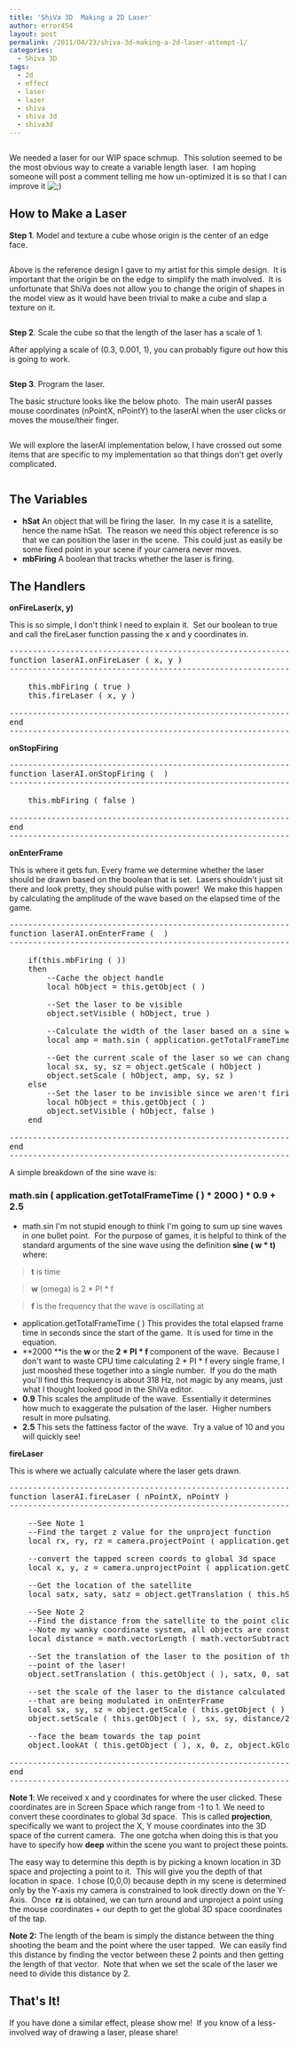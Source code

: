 ```yaml
---
title: 'ShiVa 3D  Making a 2D Laser'
author: error454
layout: post
permalink: /2011/04/23/shiva-3d-making-a-2d-laser-attempt-1/
categories:
  - Shiva 3D
tags:
  - 2d
  - effect
  - laser
  - lazer
  - shiva
  - shiva 3d
  - shiva3d
---
```

<a href='{{ site.url }}/assets/uploads/2011/04/pewpew.png'><img src='{{ site.url }}/assets/uploads/2011/04/pewpew.png?w=300' alt=''></a>

We needed a laser for our WIP space schmup.  This solution seemed to be the most obvious way to create a variable length laser.  I am hoping someone will post a comment telling me how un-optimized it is so that I can improve it <img src="http://www.error454.com/wp-includes/images/smilies/icon_wink.gif" alt=";)" class="wp-smiley" /> 

## How to Make a Laser

**Step 1**. Model and texture a cube whose origin is the center of an edge face.

<a href='{{ site.url }}/assets/uploads/2011/04/postit.jpg'><img src='{{ site.url }}/assets/uploads/2011/04/postit.jpg?w=300' alt=''></a>

Above is the reference design I gave to my artist for this simple design.  It is important that the origin be on the edge to simplify the math involved.  It is unfortunate that ShiVa does not allow you to change the origin of shapes in the model view as it would have been trivial to make a cube and slap a texture on it.

<a href='{{ site.url }}/assets/uploads/2011/04/laser-cube.png'><img src='{{ site.url }}/assets/uploads/2011/04/laser-cube.png?w=300' alt=''></a>

**Step 2**. Scale the cube so that the length of the laser has a scale of 1.

After applying a scale of (0.3, 0.001, 1), you can probably figure out how this is going to work.

<a href='{{ site.url }}/assets/uploads/2011/04/laser-flattened.png'><img src='{{ site.url }}/assets/uploads/2011/04/laser-flattened.png?w=300' alt=''></a>

**Step 3**. Program the laser.

The basic structure looks like the below photo.  The main userAI passes mouse coordinates (nPointX, nPointY) to the laserAI when the user clicks or moves the mouse/their finger.

<a href='{{ site.url }}/assets/uploads/2011/04/ai-map.jpg'><img src='{{ site.url }}/assets/uploads/2011/04/ai-map.jpg?w=300' alt=''></a>

We will explore the laserAI implementation below, I have crossed out some items that are specific to my implementation so that things don't get overly complicated.

<a href='{{ site.url }}/assets/uploads/2011/04/laserai.png'><img src='{{ site.url }}/assets/uploads/2011/04/laserai.png?w=274' alt=''></a>

## The Variables

*   **hSat** An object that will be firing the laser.  In my case it is a satellite, hence the name hSat.  The reason we need this object reference is so that we can position the laser in the scene.  This could just as easily be some fixed point in your scene if your camera never moves.
*   **mbFiring** A boolean that tracks whether the laser is firing.

## The Handlers

**onFireLaser(x, y)**

This is so simple, I don't think I need to explain it.  Set our boolean to true and call the fireLaser function passing the x and y coordinates in.

<pre>--------------------------------------------------------------------------------
function laserAI.onFireLaser ( x, y )
--------------------------------------------------------------------------------

	this.mbFiring ( true )
	this.fireLaser ( x, y )

--------------------------------------------------------------------------------
end
--------------------------------------------------------------------------------
</pre>

**onStopFiring**

<pre>--------------------------------------------------------------------------------
function laserAI.onStopFiring (  )
--------------------------------------------------------------------------------

	this.mbFiring ( false )

--------------------------------------------------------------------------------
end
--------------------------------------------------------------------------------
</pre>

**onEnterFrame**

This is where it gets fun. Every frame we determine whether the laser should be drawn based on the boolean that is set.  Lasers shouldn't just sit there and look pretty, they should pulse with power!  We make this happen by calculating the amplitude of the wave based on the elapsed time of the game.

<pre>--------------------------------------------------------------------------------
function laserAI.onEnterFrame (  )
--------------------------------------------------------------------------------

	if(this.mbFiring ( ))
	then
		--Cache the object handle
		local hObject = this.getObject ( )

		--Set the laser to be visible
		object.setVisible ( hObject, true )

		--Calculate the width of the laser based on a sine wave
		local amp = math.sin ( application.getTotalFrameTime ( ) * 2000 ) * 0.9 + 2.5

		--Get the current scale of the laser so we can change the width only
		local sx, sy, sz = object.getScale ( hObject )
		object.setScale ( hObject, amp, sy, sz )
	else
		--Set the laser to be invisible since we aren't firing
		local hObject = this.getObject ( )
		object.setVisible ( hObject, false )
	end

--------------------------------------------------------------------------------
end
--------------------------------------------------------------------------------
</pre>

A simple breakdown of the sine wave is:

### math.sin ( application.getTotalFrameTime ( ) * 2000 ) * 0.9 + 2.5

*   math.sin I'm not stupid enough to think I'm going to sum up sine waves in one bullet point.  For the purpose of games, it is helpful to think of the standard arguments of the sine wave using the definition <strong>sine ( w * t)</strong> where:  

> **t** is time

> **w** (omega) is 2 * PI * f

> **f** is the frequency that the wave is oscillating at

*   application.getTotalFrameTime ( ) This provides the total elapsed frame time in seconds since the start of the game.  It is used for time in the equation.
*   **2000 **is the <strong>w </strong>or the <strong>2 * PI * f </strong>component of the wave.  Because I don't want to waste CPU time calculating 2 * PI * f every single frame, I just mooshed these together into a single number.  If you do the math you'll find this frequency is about 318 Hz, not magic by any means, just what I thought looked good in the ShiVa editor.
*  **0.9** This scales the amplitude of the wave.  Essentially it determines how much to exaggerate the pulsation of the laser.  Higher numbers result in more pulsating.
*   <strong>2.5</strong> This sets the fattiness factor of the wave.  Try a value of 10 and you will quickly see!

**fireLaser**

This is where we actually calculate where the laser gets drawn.

<pre>--------------------------------------------------------------------------------
function laserAI.fireLaser ( nPointX, nPointY )
--------------------------------------------------------------------------------

	--See Note 1
	--Find the target z value for the unproject function
	local rx, ry, rz = camera.projectPoint ( application.getCurrentUserActiveCamera ( ), 0, 0, 0 )

	--convert the tapped screen coords to global 3d space
	local x, y, z = camera.unprojectPoint ( application.getCurrentUserActiveCamera ( ), nPointX, nPointY, rz )

	--Get the location of the satellite
	local satx, saty, satz = object.getTranslation ( this.hSat ( ), object.kGlobalSpace )

	--See Note 2
	--Find the distance from the satellite to the point clicked, this is the length of the laser * 2
	--Note my wanky coordinate system, all objects are constrained to Y=0
	local distance = math.vectorLength ( math.vectorSubtract ( satx, 0, satz, x, 0, z ) )

	--Set the translation of the laser to the position of the satellite.  This is easy thanks to the origin
	--point of the laser!
	object.setTranslation ( this.getObject ( ), satx, 0, satz, object.kGlobalSpace )

	--set the scale of the laser to the distance calculated above, being sure to preserve the other scale values
	--that are being modulated in onEnterFrame
	local sx, sy, sz = object.getScale ( this.getObject ( ) )
	object.setScale ( this.getObject ( ), sx, sy, distance/2 )

	--face the beam towards the tap point
	object.lookAt ( this.getObject ( ), x, 0, z, object.kGlobalSpace, 1 )

--------------------------------------------------------------------------------
end
--------------------------------------------------------------------------------
</pre>

**Note 1**: We received x and y coordinates for where the user clicked. These coordinates are in Screen Space which range from -1 to 1. We need to convert these coordinates to global 3d space.  This is called **projection**, specifically we want to project the X, Y mouse coordinates into the 3D space of the current camera.  The one gotcha when doing this is that you have to specify how **deep** within the scene you want to project these points.

The easy way to determine this depth is by picking a known location in 3D space and projecting a point to it.  This will give you the depth of that location in space.  I chose (0,0,0) because depth in my scene is determined only by the Y-axis  my camera is constrained to look directly down on the Y-Axis.  Once  **rz** is obtained, we can turn around and unproject a point using the mouse coordinates + our depth to get the global 3D space coordinates of the tap.

**Note 2:** The length of the beam is simply the distance between the thing shooting the beam and the point where the user tapped.  We can easily find this distance by finding the vector between these 2 points and then getting the length of that vector.  Note that when we set the scale of the laser we need to divide this distance by 2.

## That's It!

If you have done a similar effect, please show me!  If you know of a less-involved way of drawing a laser, please share!